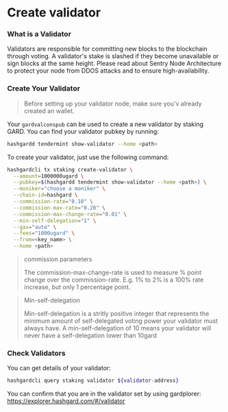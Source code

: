 # Create validator

### What is a Validator

Validators are responsible for committing new blocks to the blockchain through voting.
A validator's stake is slashed if they become unavailable or sign blocks at the same height.
Please read about Sentry Node Architecture to protect your node from DDOS attacks and to ensure high-availability.

### Create Your Validator

> Before setting up your validator node, make sure you'v already created an wallet.
>

Your `gardvalconspub` can be used to create a new validator by staking GARD. You can find your validator pubkey by running:

```bash
hashgardd tendermint show-validator --home <path>
```

To create your validator, just use the following command:

```bash
hashgardcli tx staking create-validator \
  --amount=1000000ugard \
  --pubkey=$(hashgardd tendermint show-validator --home <path>) \
  --moniker="choose a moniker" \
  --chain-id=hashgard \
  --commission-rate="0.10" \
  --commission-max-rate="0.20" \
  --commission-max-change-rate="0.01" \
  --min-self-delegation="1" \
  --gas="auto" \
  --fees="1000ugard" \
  --from=<key_name> \
  --home <path>
```

> commission parameters
>
> The commission-max-change-rate is used to measure % point change over the commission-rate.
> E.g. 1% to 2% is a 100% rate increase, but only 1 percentage point.

> Min-self-delegation
>
> Min-self-delegation is a stritly positive integer that represents the minimum amount of self-delegated voting power your validator must always have.
> A min-self-delegation of 10 means your validator will never have a self-delegation lower than 10gard

### Check Validators

You can get details of your validator:

```bash
hashgardcli query staking validator ${validator-address}
```

You can confirm that you are in the validator set by using gardplorer:
https://explorer.hashgard.com/#/validator
